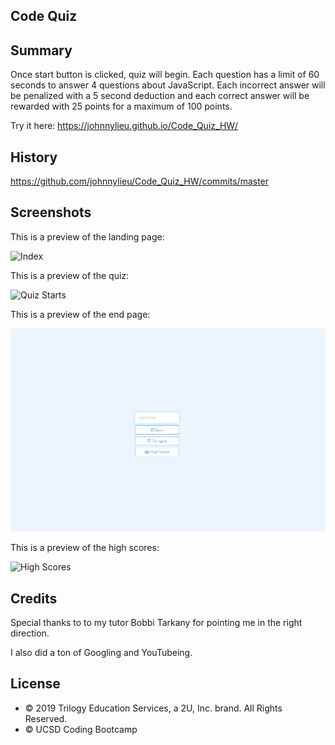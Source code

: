 ## Code Quiz

## Summary

Once start button is clicked, quiz will begin. Each question has a limit of 60 seconds to answer 4 questions about JavaScript. Each incorrect answer will be penalized with a 5 second deduction and each correct answer will be rewarded with 25 points for a maximum of 100 points.

Try it here: https://johnnylieu.github.io/Code_Quiz_HW/

## History

https://github.com/johnnylieu/Code_Quiz_HW/commits/master

## Screenshots

This is a preview of the landing page:

![Index](index.bmp)

This is a preview of the quiz:

![Quiz Starts](game.bmp)

This is a preview of the end page:

![End of Quiz](end.bmp)

This is a preview of the high scores:

![High Scores](highscores.bmp)

## Credits
Special thanks to to my tutor Bobbi Tarkany for pointing me in the right direction.

I also did a ton of Googling and YouTubeing.

## License
 
* © 2019 Trilogy Education Services, a 2U, Inc. brand. All Rights Reserved.
* © UCSD Coding Bootcamp
